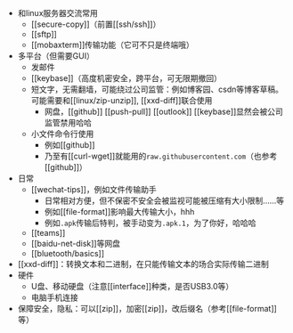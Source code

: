 - 和linux服务器交流常用
  - [[secure-copy]]（前置[[ssh/ssh]]）
  - [[sftp]]
  - [[mobaxterm]]传输功能（它可不只是终端哦）
- 多平台（但需要GUI）
  - 发邮件
  - [[keybase]]（高度机密安全，跨平台，可无限期撤回）
  - 短文字，无需翻墙，可能绕过公司监管：例如博客园、csdn等博客草稿。可能需要和[[linux/zip-unzip]], [[xxd-diff]]联合使用
    - 网盘，[[github]] [[push-pull]] [[outlook]] [[keybase]]显然会被公司监管禁用哈哈
  - 小文件命令行使用
    - 例如[[github]]
    - 乃至有[[curl-wget]]就能用的`raw.githubusercontent.com`（也参考[[github]]）
- 日常
  - [[wechat-tips]]，例如文件传输助手
    - 日常相对方便，但不保密不安全会被监视可能被压缩有大小限制……等
    - 例如[[file-format]]影响最大传输大小，hhh
    - 例如`.apk`传输后特判，被手动变为`.apk.1`，为了你好，哈哈哈
  - [[teams]]
  - [[baidu-net-disk]]等网盘
  - [[bluetooth/basics]]
- [[xxd-diff]]：转换文本和二进制，在只能传输文本的场合实际传输二进制
- 硬件
  - U盘、移动硬盘（注意[[interface]]种类，是否USB3.0等）
  - 电脑手机连接
- 保障安全，隐私：可以[[zip]]，加密[[zip]]，改后缀名（参考[[file-format]]等）